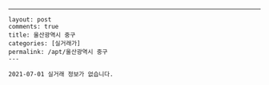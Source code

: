 ---
    layout: post
    comments: true
    title: 울산광역시 중구
    categories: [실거래가]
    permalink: /apt/울산광역시 중구
    ---

    2021-07-01 실거래 정보가 없습니다.

    